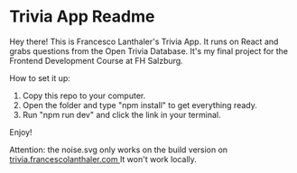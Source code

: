 # Trivia App Readme

Hey there! This is Francesco Lanthaler's Trivia App. It runs on React and grabs questions from the Open Trivia Database. It's my final project for the Frontend Development Course at FH Salzburg.

How to set it up:
1. Copy this repo to your computer.
2. Open the folder and type "npm install" to get everything ready.
3. Run "npm run dev" and click the link in your terminal.

Enjoy!

Attention: the noise.svg only works on the build version on [trivia.francescolanthaler.com ](url)
It won't work locally.

